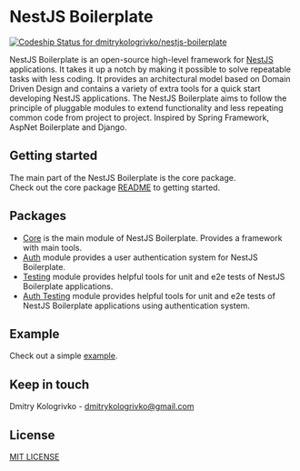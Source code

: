 # NestJS Boilerplate

[![Codeship Status for dmitrykologrivko/nestjs-boilerplate](https://app.codeship.com/projects/40abacbd-b74b-4db2-994c-d272a33533eb/status?branch=master)](https://app.codeship.com/projects/450405)

NestJS Boilerplate is an open-source high-level framework for [NestJS](https://github.com/nestjs/nest) applications.
It takes it up a notch by making it possible to solve repeatable tasks with less coding. It provides an architectural 
model based on Domain Driven Design and contains a variety of extra tools for a quick start developing NestJS
applications. The NestJS Boilerplate aims to follow the principle of pluggable modules to extend functionality and
less repeating common code from project to project. Inspired by Spring Framework, AspNet Boilerplate and Django.

## Getting started

The main part of the NestJS Boilerplate is the core package.\
Check out the core package [README](/packages/core/README.md) to getting started.

## Packages

* [Core](/packages/core/README.md) is the main module of NestJS Boilerplate. Provides a framework with main tools.
* [Auth](/packages/auth/README.md) module provides a user authentication system for NestJS Boilerplate.
* [Testing](/packages/testing/README.md) module provides helpful tools for unit and e2e tests of NestJS Boilerplate
  applications.
* [Auth Testing](/packages/auth-testing/README.md) module provides helpful tools for unit and e2e tests of
  NestJS Boilerplate applications using authentication system.

## Example

Check out a simple [example](/packages/example).

## Keep in touch

Dmitry Kologrivko - dmitrykologrivko@gmail.com

## License

[MIT LICENSE](./LICENSE)
